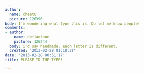 ```yaml
---
author:
  name: cheetu
  picture: 126396
body: I'm wondering what type this is. Do let me know people!
comments:
- author:
    name: defiantone
    picture: 126244
  body: i'd say handmade. each letter is different.
  created: '2013-02-28 01:10:22'
date: '2013-02-28 00:51:17'
title: PLEASE ID THE TYPE!

---
```

